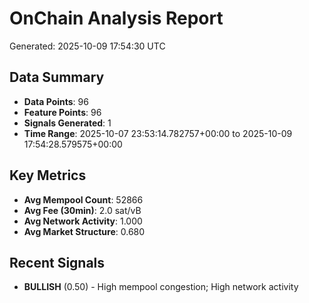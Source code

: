 # OnChain Analysis Report
Generated: 2025-10-09 17:54:30 UTC

## Data Summary
- **Data Points**: 96
- **Feature Points**: 96
- **Signals Generated**: 1
- **Time Range**: 2025-10-07 23:53:14.782757+00:00 to 2025-10-09 17:54:28.579575+00:00

## Key Metrics
- **Avg Mempool Count**: 52866
- **Avg Fee (30min)**: 2.0 sat/vB
- **Avg Network Activity**: 1.000
- **Avg Market Structure**: 0.680

## Recent Signals
- **BULLISH** (0.50) - High mempool congestion; High network activity
